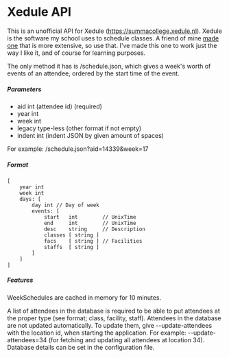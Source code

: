 Xedule API
==========

This is an unofficial API for Xedule (https://summacollege.xedule.nl). Xedule is the software my school uses to schedule classes.
A friend of mine [made one](https://github.com/darkwater/xedule-api) that is more extensive, so use that. I've made this one to work just the way I like it, and of course for learning purposes. 

The only method it has is /schedule.json, which gives a week's worth of events of an attendee, ordered by the start time of the event.

##### Parameters
- aid    int (attendee id) (required)
- year   int
- week   int
- legacy type-less (other format if not empty)
- indent int (indent JSON by given amount of spaces)

For example: /schedule.json?aid=14339&week=17

##### Format
	[
		year int
		week int
		days: [
			day int // Day of week
			events: [
				start   int        // UnixTime
				end     int        // UnixTime
				desc    string     // Description
				classes [ string ]
				facs    [ string ] // Facilities
				staffs  [ string ]
			]
		]
	]

##### Features
WeekSchedules are cached in memory for 10 minutes. 

A list of attendees in the database is required to be able to put attendees at the proper type (see format; class, facility, staff).
Attendees in the database are not updated automatically. To update them, give --update-attendees with the location id, when starting the application. For example: --update-attendees=34 (for fetching and updating all attendees at location 34).
Database details can be set in the configuration file.
